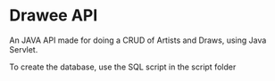 # Drawee API
An JAVA API made for doing a CRUD of Artists and Draws, using Java Servlet.

To create the database, use the SQL script in the script folder
